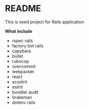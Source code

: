 # README

This is seed project for Rails application


**What include**

- rspec rails
- factory bot rails
- capybara
- bullet
- rubocop
- overcommit
- webpacker
- react
- scsslint
- eslint
- bundler audit
- brakeman
- dotenv rails
